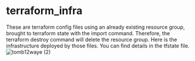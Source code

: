 # terraform_infra
These are terraform config files using an already existing resource group, brought to terraform state with the import command.
Therefore, the terraform destroy command will delete the resource group. 
Here is the infrastructure deployed by those files. You can find details in the tfstate file.
![tomb12waye (2)](https://github.com/Nevralgie/terraform_infra/assets/93102912/a7dd5d06-a3e1-4445-bee0-9622e4ffc72d)
